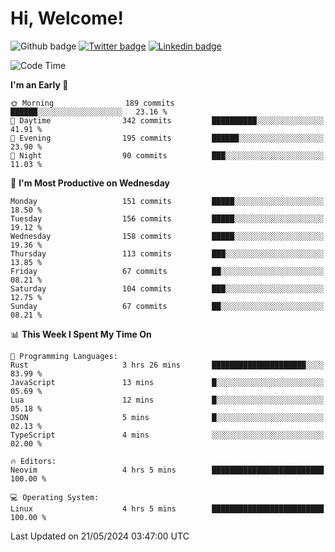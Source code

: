   # Hi, Welcome!
  ![Github badge](https://img.shields.io/github/followers/kraken-afk.svg?style=social&label=Follow&maxAge=2592000)
  [![Twitter badge](https://img.shields.io/badge/-Twitter-00acee?style=flat-square&logo=Twitter&logoColor=white)](https://twitter.com/trshppl)
  [![Linkedin badge](https://img.shields.io/badge/LinkedIn-0077B5?style=flat-square&logo=linkedin&logoColor=white)](https://www.linkedin.com/in/noveanrer)
<!--START_SECTION:waka-->
![Code Time](http://img.shields.io/badge/Code%20Time-221%20hrs%2049%20mins-blue)

**I'm an Early 🐤** 

```text
🌞 Morning                189 commits         ██████░░░░░░░░░░░░░░░░░░░   23.16 % 
🌆 Daytime                342 commits         ██████████░░░░░░░░░░░░░░░   41.91 % 
🌃 Evening                195 commits         ██████░░░░░░░░░░░░░░░░░░░   23.90 % 
🌙 Night                  90 commits          ███░░░░░░░░░░░░░░░░░░░░░░   11.03 % 
```
📅 **I'm Most Productive on Wednesday** 

```text
Monday                   151 commits         █████░░░░░░░░░░░░░░░░░░░░   18.50 % 
Tuesday                  156 commits         █████░░░░░░░░░░░░░░░░░░░░   19.12 % 
Wednesday                158 commits         █████░░░░░░░░░░░░░░░░░░░░   19.36 % 
Thursday                 113 commits         ███░░░░░░░░░░░░░░░░░░░░░░   13.85 % 
Friday                   67 commits          ██░░░░░░░░░░░░░░░░░░░░░░░   08.21 % 
Saturday                 104 commits         ███░░░░░░░░░░░░░░░░░░░░░░   12.75 % 
Sunday                   67 commits          ██░░░░░░░░░░░░░░░░░░░░░░░   08.21 % 
```


📊 **This Week I Spent My Time On** 

```text
💬 Programming Languages: 
Rust                     3 hrs 26 mins       █████████████████████░░░░   83.99 % 
JavaScript               13 mins             █░░░░░░░░░░░░░░░░░░░░░░░░   05.69 % 
Lua                      12 mins             █░░░░░░░░░░░░░░░░░░░░░░░░   05.18 % 
JSON                     5 mins              █░░░░░░░░░░░░░░░░░░░░░░░░   02.13 % 
TypeScript               4 mins              ░░░░░░░░░░░░░░░░░░░░░░░░░   02.00 % 

🔥 Editors: 
Neovim                   4 hrs 5 mins        █████████████████████████   100.00 % 

💻 Operating System: 
Linux                    4 hrs 5 mins        █████████████████████████   100.00 % 
```


 Last Updated on 21/05/2024 03:47:00 UTC
<!--END_SECTION:waka-->